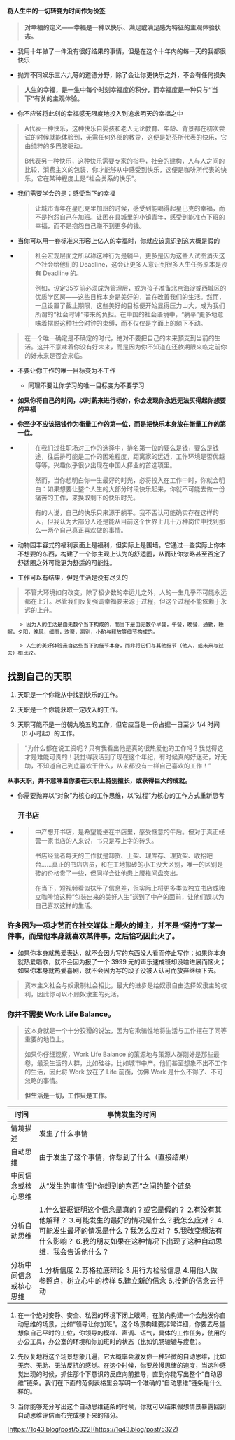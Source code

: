 #### 将人生中的一切转变为时间作为价签

> **对幸福的定义——幸福是一种以快乐、满足或满足感为特征的主观体验状态。**

- 我用十年做了一件没有很好结果的事情，但是在这个十年内的每一天的我都很快乐
    
- 抛弃不同娱乐三六九等的道德分野，除了会让你更快乐之外，不会有任何损失
    

> **人生的幸福，是一生中每个时刻幸福度的积分，而幸福度是一种只与“当下”有关的主观体验。**

- 你不应该将此刻的幸福感无限度地投入到追求明天的幸福之中
    

> A代表一种快乐，这种快乐自婴孩和老人无论教育、年龄、背景都在初次尝试的时候就能体验到，无需任何外部的教导，这便是奶茶所代表的快乐，它由纯粹的多巴胺驱动。
> 
> B代表另一种快乐，这种快乐需要专家的指导，社会的建构，人与人之间的比较，消费主义的包装，你才能够从中感受到快乐，这便是咖啡所代表的快乐，它在某种程度上是“社会关系的快乐”。

- 我们需要学会的是：感受当下的幸福
    
    > 让城市青年在星巴克里加班的时候，感受到能喝得起星巴克的幸福，而不是抱怨自己在加班。让困在县城里的小镇青年，感受到能准点下班的幸福，而不是抱怨自己赚不到更多的钱。
        
- 当你可以用一套标准来形容上亿人的幸福时，你就应该意识到这大概是假的
    
- > 社会宏观层面之所以称这种行为是躺平，更多是因为这些人试图消灭这个社会给他们的 Deadline，这会让更多人意识到很多人生任务原本是没有 Deadline 的。
    > 
    > 例如，设定35岁前必须成为管理层，或为孩子准备北京海淀或西城区的优质学区房——这些目标本身是美好的，旨在改善我们的生活。然而，一旦设置了截止期限，这些美好的目标便开始显得压力山大，成为我们所谓的“社会时钟”带来的负担。在中国的社会语境中，“躺平”更多地意味着摆脱这种社会时钟的束缚，而不仅仅是字面上的躺下不动。
    
> 在一个唯一确定是不确定的时代，绝对不要把自己的未来预支到当前的生活。这并不意味着你没有好未来，而是因为你不知道在还款期限来临之前你的好未来是否会来临。
    
- 不要让你工作的唯一目标变为不工作
    
    - 同理不要让你学习的唯一目标变为不要学习
        
- **如果你将自己的时间，以时薪来进行标价，你会发现你永远无法买得起你想要的幸福**
    
- **你至少不应该把钱作为衡量工作的第一位，而是把快乐本身放在衡量工作的第一位。**
    
- > 在我们过往职场对工作的选择中，排名第一位的要么是钱，要么是钱途，往后排可能是工作的困难程度，距离家的远近，工作环境是否优越等等，兴趣似乎很少出现在中国人择业的首选项里。
    > 
    > 然而，当你想明白你一生最好的时光，必将投入在工作中时，你就会明白：如果想要让整个人生的大部分时段快乐起来，你就不可能去做一份痛苦的工作，来换取剩下的快乐时光。
    > 
    > 有的人说，自己的快乐只来源于躺平。我不否认可能确实存在这样的人，但我认为大部分人还是能从目前这个世界上几十万种岗位中找到那么一两个自己真正喜欢做的事情。
    
- 动物园丰容式的福利表面上是福利，但实际上是围墙。它通过一些实际上你本不想要的东西，构建了一个你主观上认为的舒适圈，从而让你忽略甚至否定了舒适圈之外可能更为舒适的可能性。
    
- 工作可以有结果，但是生活是没有尽头的
    
> 不管大环境如何改变，除了极少数的幸运儿之外，人的一生几乎不可能永远都在上升。尽管我们反复强调幸福要来源于过程，但这个过程不能依赖于永远的上升。
        
        > 因为人的生活是由无数个当下构成的，而当下是由无数个早餐，午餐，晚餐，通勤，睡眠，夕阳，晚风，细雨，欢聚，离别，小酌与释放等细节构成的。
        
        > 人生的美好体验来自这些当下的细节本身，而非将它们与其他细节（他人，或未来与过去）相比较。
        

## 找到自己的天职

1. 天职是一个你能从中找到快乐的工作。
    
2. 天职是一个你能获取一定收入的工作。
    
3. 天职可能不是一份朝九晚五的工作，但它应当是一份占据一日至少 1/4 时间（6 小时起）的工作。
    

> “为什么都在说工资呢？只有我看出他是真的很热爱他的工作吗？我觉得这才是难能可贵的！我觉得我活到了现在这个年纪，有时候真的好迷茫，好无助，不知道自己到底喜欢干什么，从来都没有一样自己喜欢的工作！”

**从事天职，并不意味着你要在天职上特别擅长，或获得巨大的成就。**

- 你需要抛弃以“对象”为核心的工作思维，以“过程”为核心的工作方式重新思考
    
    ### 开书店
    
- > 中产想开书店，是希望能坐在书店里，感受惬意的午后。但对于真正经营一家书店的人来说，书只是写上字的砖头。
    > 
    > 书店经营者每天的工作就是卸货、上架、理库存、理货架、收拾吧台……真正的书店店员，和在工地搬砖的小工没大区别，唯一的区别是砖的价格贵了一些，但同样会让他患上腰椎间盘突出。
    > 
    > 在当下，短视频看似抹平了信息差，但实际上将更多类似独立书店或独立咖啡馆这种“包装出来的美好人生”送到了中产的面前，让他们误以为自己喜欢这样的生活。
    

### **许多因为一项才艺而在社交媒体上爆火的博主，并不是“坚持”了某一件事，而是他本身就喜欢某件事，之后恰巧因此火了。**

- 如果你本身就热爱表达，就不会因为写的东西没人看而停止写作；如果你本身就热爱唱歌，就不会因为报了一个 3999 元的声乐速成班却没啥进展而恼火；如果你本身就热爱喜剧，就不会因为写的段子没被人认可而放弃继续下去。
    

> 资本主义社会与奴隶制社会相比，最大的进步是给奴隶自由选择奴隶主的权利，因此你可以不顾奴隶主的死活。

### 你并不需要 Work Life Balance。

> 这本身就是一个十分狡猾的说法，因为它欺骗性地将生活与工作摆在了同等重要的地位上。
> 
> 如果你仔细观察，Work Life Balance 的策源地与策源人群刚好是那些最卷，最没生活的人群，比如硅谷，比如城市中产。他们甚至想象不出不工作的生活，因此将 Work 放在了 Life 前面，仿佛 Work 是什么不得了、不可忽略的事情。
> 
> **但生活是一切，工作只是工作。**

|时间|事情发生的时间|
|---|---|
|情境描述|发生了什么事情|
|自动思维|由于发生了这个事情，你想到了什么（直接结果）|
|中间信念或核心思维|从“发生的事情”到“你想到的东西”之间的整个链条|
|分析自动思维|1.什么证据证明这个信念是真的？或它是假的？ 2.有没有其他解释？ 3.可能发生的最好的情况是什么？我怎么应对？ 4.可能发生最坏的情况是什么？我怎么应对？ 5.我改变想法有什么影响？ 6.我的朋友如果在这种情况下出现了这种自动思维，我会告诉他什么？|
|分析中间信念或核心思维|1.分析信度 2.苏格拉底辩论 3.用行为检验信息 4.用他人做参照点，树立心中的榜样 5.建立新的信念 6.按新的信念去行动|

1. 在一个绝对安静、安全、私密的环境下闭上眼睛，在脑内构建一个会触发你自动思维的场景，比如“领导让你加班”。这个场景构建要非常详细，你要去尽量想象自己平时的工位，你领导的模样、声调、语气，具体的工作任务，使用的办公工具，办公室的环境和你加班时的状态（比如饥肠辘辘与疲惫）。
    
2. 先反复地将这个场景想象几遍，它大概率会激发你一种轻微的自动思维，比如无奈、无助、无法反抗的感觉。在这个时候，你要放慢思绪的速度，当这种感觉出现的时候，抓住那个下意识的反应向前推导，直到你能写出整个“自动思维”链条。我们在下面的范例表格里会写明一个准确的“自动思维”链条是什么样的。
    
3. 当你能够充分写出这个自动思维链条的时候，你就可以结束假想情景暴露回到自动思维评估画布完成接下来的部分。
    

[https://1q43.blog/post/5322](https://1q43.blog/post/5322)